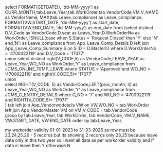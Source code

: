 select FORMAT(GETDATE(), 'dd-MM-yyyy') as CURR_MONTH,tab.Leave_Year,tab.WorkOrder,tab.VendorCode,VM.V_NAME as VendorName,
    MAX(tab.Leave_compliance) as Leave_compliance,   
    FORMAT(VW.START_DATE, 'dd-MM-yyyy') as start_date,
    FORMAT(VW.END_DATE, 'dd-MM-yyyy') as end_date
from
(select distinct D.V_Code as VendorCode,D.year as Leave_Year,D.WorkOrderNo as WorkOrder,
   ISNULL(case when S.Status = 'Request Closed' then 'Y' else 'N' end,'N') as Leave_compliance
    from App_Leave_Comp_Details D
    left join App_Leave_Comp_Summary S on S.ID = D.MasterID where D.WorkOrderNo = '4700022119'  and D.V_Code = '17077'  
    union
    select distinct right(V_CODE,5) as VendorCode,LEAVE_YEAR as Leave_Year,WO_NO as WorkOrder,'Y' as Leave_compliance from JCMS_ONLINE_TEMP_LEAVE
    where STATUS = 'Approved'and WO_NO = '4700022119' and right(V_CODE,5)= '17077'  
    union  
    select RIGHT(V_CODE, 5) as VendorCode,LEFT(proc_month, 4) as Leave_Year,WO_NO as WorkOrder,'Y' as Leave_compliance from JCMS_C_ENTRY_DETAILS where C_NO = '7' and WO_NO = '4700022119' and RIGHT(V_CODE,5)= '17077'  
) tab
left join App_Vendorwodetails VW on VW.WO_NO = tab.WorkOrder   
left join App_VendorMaster VM on VM.V_CODE = tab.VendorCode  
group by tab.Leave_Year, tab.WorkOrder, tab.VendorCode, VM.V_NAME, VW.START_DATE, VW.END_DATE
order by tab.Leave_Year;

my workorder validity 01-01-2023 to 31-03-2026 so row must be 23,24,25,26 - 5 records but its showing 2 records only 23,25 because leave data only in this two year
so i want all data as per workorder validity and if data in leave then Y otherwise N
